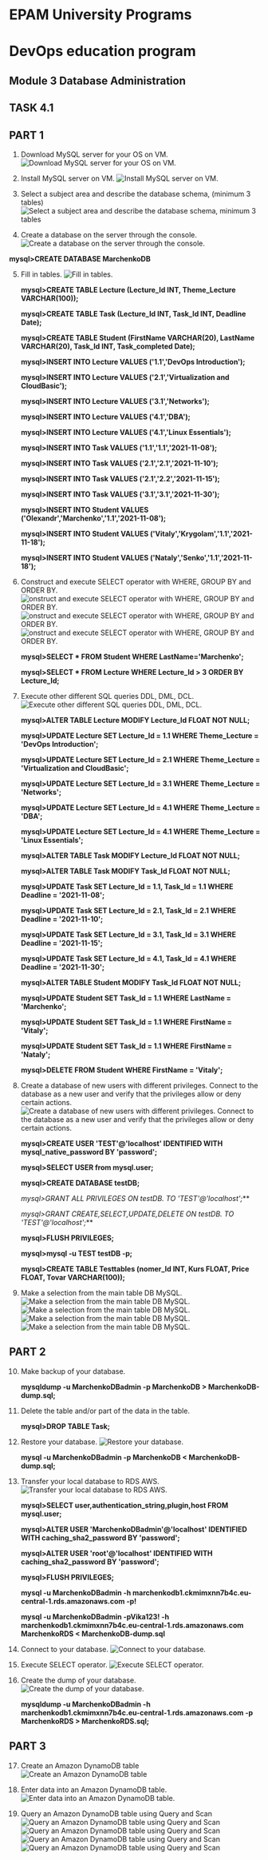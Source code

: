 # EPAM University Programs
# DevOps education program
## Module 3 Database Administration
## TASK 4.1 
## PART 1

1. Download MySQL server for your OS on VM.
	![Download MySQL server for your OS on VM.](https://github.com/MarchenkoOlexandr/DevOps_online_Vinnitsja_2021Q4/blob/3ec94dda364a7cdcc47ab25cd643249dcab28aac/m1/task4.1/Screenshot_1.png "Download MySQL server for your OS on VM.")

2. Install MySQL server on VM.
	![Install MySQL server on VM.](https://github.com/MarchenkoOlexandr/DevOps_online_Vinnitsja_2021Q4/blob/3ec94dda364a7cdcc47ab25cd643249dcab28aac/m1/task4.1/Screenshot_2.png "Install MySQL server on VM.")
	
3. Select a subject area and describe the database schema, (minimum 3 tables)
	![Select a subject area and describe the database schema, minimum 3 tables](https://github.com/MarchenkoOlexandr/DevOps_online_Vinnitsja_2021Q4/blob/3ec94dda364a7cdcc47ab25cd643249dcab28aac/m1/task4.1/Screenshot_3.png "Select a subject area and describe the database schema, minimum 3 tables")
	
4. Create a database on the server through the console.
	![Create a database on the server through the console.](https://github.com/MarchenkoOlexandr/DevOps_online_Vinnitsja_2021Q4/blob/3ec94dda364a7cdcc47ab25cd643249dcab28aac/m1/task4.1/Screenshot_4.png "Create a database on the server through the console.")
	
**mysql>CREATE DATABASE MarchenkoDB**
	
5. Fill in tables.
	![Fill in tables.](https://github.com/MarchenkoOlexandr/DevOps_online_Vinnitsja_2021Q4/blob/3ec94dda364a7cdcc47ab25cd643249dcab28aac/m1/task4.1/Screenshot_5.png "Fill in tables.")

	**mysql>CREATE TABLE Lecture (Lecture_Id INT, Theme_Lecture VARCHAR(100));**
	
	**mysql>CREATE TABLE Task (Lecture_Id INT, Task_Id INT, Deadline Date);**
		
	**mysql>CREATE TABLE Student (FirstName VARCHAR(20), LastName VARCHAR(20), Task_Id INT, Task_completed Date);**
			
	**mysql>INSERT INTO Lecture VALUES ('1.1','DevOps Introduction');**
	
	**mysql>INSERT INTO Lecture VALUES ('2.1','Virtualization and CloudBasic');**
	
	**mysql>INSERT INTO Lecture VALUES ('3.1','Networks');**
	
	**mysql>INSERT INTO Lecture VALUES ('4.1','DBA');**
	
	**mysql>INSERT INTO Lecture VALUES ('4.1','Linux Essentials');**

	**mysql>INSERT INTO Task VALUES ('1.1','1.1','2021-11-08');**
	
	**mysql>INSERT INTO Task VALUES ('2.1','2.1','2021-11-10');**
	
	**mysql>INSERT INTO Task VALUES ('2.1','2.2','2021-11-15');**
	
	**mysql>INSERT INTO Task VALUES ('3.1','3.1','2021-11-30');**

	**mysql>INSERT INTO Student VALUES ('Olexandr','Marchenko','1.1','2021-11-08');**
	
	**mysql>INSERT INTO Student VALUES ('Vitaly','Krygolam','1.1','2021-11-18');**
	
	**mysql>INSERT INTO Student VALUES ('Nataly','Senko','1.1','2021-11-18');**
	
	
6. Construct and execute SELECT operator with WHERE, GROUP BY and ORDER BY.
	![onstruct and execute SELECT operator with WHERE, GROUP BY and ORDER BY.](https://github.com/MarchenkoOlexandr/DevOps_online_Vinnitsja_2021Q4/blob/3ec94dda364a7cdcc47ab25cd643249dcab28aac/m1/task4.1/Screenshot_6.png "onstruct and execute SELECT operator with WHERE, GROUP BY and ORDER BY.")
	![onstruct and execute SELECT operator with WHERE, GROUP BY and ORDER BY.](https://github.com/MarchenkoOlexandr/DevOps_online_Vinnitsja_2021Q4/blob/3ec94dda364a7cdcc47ab25cd643249dcab28aac/m1/task4.1/Screenshot_7.png "onstruct and execute SELECT operator with WHERE, GROUP BY and ORDER BY.")
	![onstruct and execute SELECT operator with WHERE, GROUP BY and ORDER BY.](https://github.com/MarchenkoOlexandr/DevOps_online_Vinnitsja_2021Q4/blob/3ec94dda364a7cdcc47ab25cd643249dcab28aac/m1/task4.1/Screenshot_8.png "onstruct and execute SELECT operator with WHERE, GROUP BY and ORDER BY.")
	
	**mysql>SELECT * FROM Student WHERE LastName='Marchenko';**
	
	**mysql>SELECT * FROM Lecture WHERE Lecture_Id > 3 ORDER BY Lecture_Id;**

	
7. Execute other different SQL queries DDL, DML, DCL.
	![](https://github.com/MarchenkoOlexandr/DevOps_online_Vinnitsja_2021Q4/blob/3ec94dda364a7cdcc47ab25cd643249dcab28aac/m1/task4.1/Screenshot_9.png "Execute other different SQL queries DDL, DML, DCL.")
	
	**mysql>ALTER TABLE Lecture MODIFY Lecture_Id FLOAT NOT NULL;**

	**mysql>UPDATE Lecture SET Lecture_Id = 1.1 WHERE Theme_Lecture = 'DevOps Introduction';**
	
	**mysql>UPDATE Lecture SET Lecture_Id = 2.1 WHERE Theme_Lecture = 'Virtualization and CloudBasic';**
	
	**mysql>UPDATE Lecture SET Lecture_Id = 3.1 WHERE Theme_Lecture = 'Networks';**
	
	**mysql>UPDATE Lecture SET Lecture_Id = 4.1 WHERE Theme_Lecture = 'DBA';**
	
	**mysql>UPDATE Lecture SET Lecture_Id = 4.1 WHERE Theme_Lecture = 'Linux Essentials';**
	
	**mysql>ALTER TABLE Task MODIFY Lecture_Id FLOAT NOT NULL;**
	
	**mysql>ALTER TABLE Task MODIFY Task_Id FLOAT NOT NULL;**

	**mysql>UPDATE Task SET Lecture_Id = 1.1, Task_Id = 1.1 WHERE Deadline = '2021-11-08';**
	
	**mysql>UPDATE Task SET Lecture_Id = 2.1, Task_Id = 2.1 WHERE Deadline = '2021-11-10';**
	
	**mysql>UPDATE Task SET Lecture_Id = 3.1, Task_Id = 3.1 WHERE Deadline = '2021-11-15';**
	
	**mysql>UPDATE Task SET Lecture_Id = 4.1, Task_Id = 4.1 WHERE Deadline = '2021-11-30';**

	**mysql>ALTER TABLE Student MODIFY Task_Id FLOAT NOT NULL;**

	**mysql>UPDATE Student SET Task_Id = 1.1 WHERE LastName = 'Marchenko';**
	
	**mysql>UPDATE Student SET Task_Id = 1.1 WHERE FirstName = 'Vitaly';**
	
	**mysql>UPDATE Student SET Task_Id = 1.1 WHERE FirstName = 'Nataly';**
	
	**mysql>DELETE FROM Student WHERE FirstName = 'Vitaly';**

	
8. Create a database of new users with different privileges. Connect to the database as a new user and verify that the privileges allow or deny certain actions.
	![Create a database of new users with different privileges. Connect to the database as a new user and verify that the privileges allow or deny certain actions.](https://github.com/MarchenkoOlexandr/DevOps_online_Vinnitsja_2021Q4/blob/3ec94dda364a7cdcc47ab25cd643249dcab28aac/m1/task4.1/Screenshot_10.png "Create a database of new users with different privileges. Connect to the database as a new user and verify that the privileges allow or deny certain actions.")
	
	**mysql>CREATE USER 'TEST'@'localhost' IDENTIFIED WITH mysql_native_password BY 'password';**
	
	**mysql>SELECT USER from mysql.user;**
	
	**mysql>CREATE DATABASE testDB;**
	
	**mysql>GRANT ALL PRIVILEGES ON testDB.* TO 'TEST'@'localhost';***
	
	**mysql>GRANT CREATE,SELECT,UPDATE,DELETE ON testDB.* TO 'TEST'@'localhost';***
	
	**mysql>FLUSH PRIVILEGES;**
	
	**mysql>mysql -u TEST testDB -p;**
	
	**mysql>CREATE TABLE Testtables (nomer_Id INT, Kurs FLOAT, Price FLOAT, Tovar VARCHAR(100));**
	
9. Make a selection from the main table DB MySQL.
	![Make a selection from the main table DB MySQL.](https://github.com/MarchenkoOlexandr/DevOps_online_Vinnitsja_2021Q4/blob/3ec94dda364a7cdcc47ab25cd643249dcab28aac/m1/task4.1/Screenshot_11.png "Make a selection from the main table DB MySQL.")
	![Make a selection from the main table DB MySQL.](https://github.com/MarchenkoOlexandr/DevOps_online_Vinnitsja_2021Q4/blob/3ec94dda364a7cdcc47ab25cd643249dcab28aac/m1/task4.1/Screenshot_12.png "Make a selection from the main table DB MySQL.")
	![Make a selection from the main table DB MySQL.](https://github.com/MarchenkoOlexandr/DevOps_online_Vinnitsja_2021Q4/blob/3ec94dda364a7cdcc47ab25cd643249dcab28aac/m1/task4.1/Screenshot_13.png "Make a selection from the main table DB MySQL.")
	![Make a selection from the main table DB MySQL.](https://github.com/MarchenkoOlexandr/DevOps_online_Vinnitsja_2021Q4/blob/3ec94dda364a7cdcc47ab25cd643249dcab28aac/m1/task4.1/Screenshot_14.png "Make a selection from the main table DB MySQL.")

## PART 2

10. Make backup of your database.
 
	**mysqldump -u MarchenkoDBadmin -p MarchenkoDB > MarchenkoDB-dump.sql;**

11. Delete the table and/or part of the data in the table.
 
	**mysql>DROP TABLE Task;**

12. Restore your database.
	![Restore your database.](https "Restore your database.")

	**mysql -u MarchenkoDBadmin -p MarchenkoDB < MarchenkoDB-dump.sql;**

13. Transfer your local database to RDS AWS.
	![Transfer your local database to RDS AWS.](https://github.com/MarchenkoOlexandr/DevOps_online_Vinnitsja_2021Q4/blob/3ec94dda364a7cdcc47ab25cd643249dcab28aac/m1/task4.1/Screenshot_15.png "Transfer your local database to RDS AWS.")

	**mysql>SELECT user,authentication_string,plugin,host FROM mysql.user;**
	
	**mysql>ALTER USER 'MarchenkoDBadmin'@'localhost' IDENTIFIED WITH caching_sha2_password BY 'password';**
	
	**mysql>ALTER USER 'root'@'localhost' IDENTIFIED WITH caching_sha2_password BY 'password';**
	
	**mysql>FLUSH PRIVILEGES;**
	
	**mysql -u MarchenkoDBadmin -h marchenkodb1.ckmimxnn7b4c.eu-central-1.rds.amazonaws.com -p!**
	
	**mysql -u MarchenkoDBadmin -pVika123! -h marchenkodb1.ckmimxnn7b4c.eu-central-1.rds.amazonaws.com MarchenkoRDS < MarchenkoDB-dump.sql**


14. Connect to your database.
	![Connect to your database.](https://github.com/MarchenkoOlexandr/DevOps_online_Vinnitsja_2021Q4/blob/3ec94dda364a7cdcc47ab25cd643249dcab28aac/m1/task4.1/Screenshot_16.png "Connect to your database.")

15. Execute SELECT operator.
	![Execute SELECT operator.](https://github.com/MarchenkoOlexandr/DevOps_online_Vinnitsja_2021Q4/blob/3ec94dda364a7cdcc47ab25cd643249dcab28aac/m1/task4.1/Screenshot_17.png "Execute SELECT operator.")

16. Create the dump of your database.
	![Create the dump of your database.](https://github.com/MarchenkoOlexandr/DevOps_online_Vinnitsja_2021Q4/blob/3ec94dda364a7cdcc47ab25cd643249dcab28aac/m1/task4.1/Screenshot_18.png "Create the dump of your database.")

	**mysqldump -u MarchenkoDBadmin -h marchenkodb1.ckmimxnn7b4c.eu-central-1.rds.amazonaws.com -p MarchenkoRDS > MarchenkoRDS.sql;**

## PART 3

17. Create an Amazon DynamoDB table
	![Create an Amazon DynamoDB table](https://github.com/MarchenkoOlexandr/DevOps_online_Vinnitsja_2021Q4/blob/3ec94dda364a7cdcc47ab25cd643249dcab28aac/m1/task4.1/Screenshot_19.png "Create an Amazon DynamoDB table")

18. Enter data into an Amazon DynamoDB table.
	![Enter data into an Amazon DynamoDB table.](https://github.com/MarchenkoOlexandr/DevOps_online_Vinnitsja_2021Q4/blob/3ec94dda364a7cdcc47ab25cd643249dcab28aac/m1/task4.1/Screenshot_20.png "Enter data into an Amazon DynamoDB table.")

19. Query an Amazon DynamoDB table using Query and Scan
	![Query an Amazon DynamoDB table using Query and Scan](https://github.com/MarchenkoOlexandr/DevOps_online_Vinnitsja_2021Q4/blob/3ec94dda364a7cdcc47ab25cd643249dcab28aac/m1/task4.1/Screenshot_21.png "Query an Amazon DynamoDB table using Query and Scan")
	![Query an Amazon DynamoDB table using Query and Scan](https://github.com/MarchenkoOlexandr/DevOps_online_Vinnitsja_2021Q4/blob/3ec94dda364a7cdcc47ab25cd643249dcab28aac/m1/task4.1/Screenshot_22.png "Query an Amazon DynamoDB table using Query and Scan")
	![Query an Amazon DynamoDB table using Query and Scan](https://github.com/MarchenkoOlexandr/DevOps_online_Vinnitsja_2021Q4/blob/3ec94dda364a7cdcc47ab25cd643249dcab28aac/m1/task4.1/Screenshot_23.png "Query an Amazon DynamoDB table using Query and Scan")
	![Query an Amazon DynamoDB table using Query and Scan](https://github.com/MarchenkoOlexandr/DevOps_online_Vinnitsja_2021Q4/blob/3ec94dda364a7cdcc47ab25cd643249dcab28aac/m1/task4.1/Screenshot_24.png "Query an Amazon DynamoDB table using Query and Scan")
